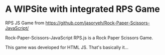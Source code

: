 # A WIPSite with integrated RPS Game

RPS JS Game from https://github.com/jasoryeh/Rock-Paper-Scissors-JavaScript/

Rock-Paper-Scissors-JavaScript
RPS.js is a Rock Paper Scissors Game.

This game was developed for HTML JS. That's basically it...

